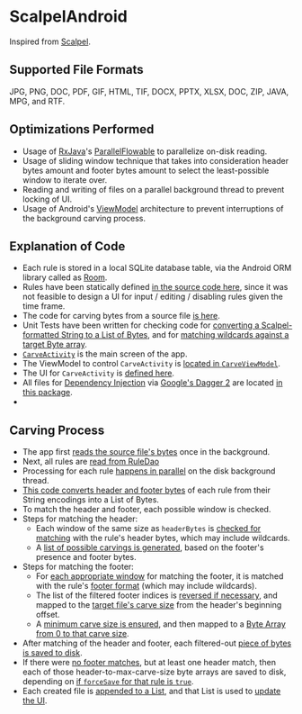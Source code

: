 # ScalpelAndroid

Inspired from [Scalpel](https://github.com/sleuthkit/scalpel/).

## Supported File Formats
JPG, PNG, DOC, PDF, GIF, HTML, TIF, DOCX, PPTX, XLSX, DOC, ZIP, JAVA, MPG, and RTF.

## Optimizations Performed
* Usage of [RxJava](https://github.com/ReactiveX/RxJava)'s
[ParallelFlowable](https://github.com/ReactiveX/RxJava/wiki/Parallel-flows)
to parallelize on-disk reading.
* Usage of sliding window technique that takes into consideration header bytes amount and footer bytes amount to select the least-possible window to iterate over.
* Reading and writing of files on a parallel background thread to prevent locking of UI.
* Usage of Android's [ViewModel](https://developer.android.com/topic/libraries/architecture/viewmodel) architecture to prevent interruptions of the background carving process.

## Explanation of Code
* Each rule is stored in a local SQLite database table, via the Android ORM library called as
[Room](https://developer.android.com/topic/libraries/architecture/room).
* Rules have been statically defined [in the source code here](app/src/main/java/com/daksh/scalpelandroid/storage/room/dao/RuleDao.kt#L32), since it was not feasible to design a UI for input / editing / disabling rules given the time frame.
* The code for carving bytes from a source file [is here](app/src/main/java/com/daksh/scalpelandroid/screens/carve/CarveViewModel.kt#L65).
* Unit Tests have been written for checking code for [converting a Scalpel-formatted String to a List of Bytes](app/src/test/java/com/daksh/scalpelandroid/extensions/StringToScalpelBytesTest.kt#L8), and for [matching wildcards against a target Byte array](app/src/test/java/com/daksh/scalpelandroid/extensions/MatchWildCardTest.kt#L8).
* [`CarveActivity`](app/src/main/java/com/daksh/scalpelandroid/screens/carve/CarveActivity.kt) is the main screen of the app.
* The ViewModel to control `CarveActivity` is [located in `CarveViewModel`](app/src/main/java/com/daksh/scalpelandroid/screens/carve/CarveViewModel.kt).
* The UI for `CarveActivity` is [defined here](app/src/main/res/layout/carve_activity.xml).
* All files for [Dependency Injection](https://en.wikipedia.org/wiki/Dependency_injection) via [Google's Dagger 2](https://github.com/google/dagger) are located [in this package](app/src/main/java/com/daksh/scalpelandroid/inject).
* 

## Carving Process
  * The app first [reads the source file's bytes](app/src/main/java/com/daksh/scalpelandroid/screens/carve/CarveViewModel.kt#L245) once in the background.
  * Next, all rules are [read from RuleDao](app/src/main/java/com/daksh/scalpelandroid/screens/carve/CarveViewModel.kt#L84)
  * Processing for each rule [happens in parallel](app/src/main/java/com/daksh/scalpelandroid/screens/carve/CarveViewModel.kt#L89) on the disk background thread.
  * [This code converts header and footer bytes](app/src/main/java/com/daksh/scalpelandroid/extensions/StringExtensions.kt#L3) of each rule from their String encodings into a List of Bytes.
  * To match the header and footer, each possible window is checked.
  * Steps for matching the header:
    * Each window of the same size as `headerBytes` is [checked for matching](app/src/main/java/com/daksh/scalpelandroid/screens/carve/CarveViewModel.kt#L106) with the rule's header bytes, which may include wildcards.
    * A [list of possible carvings is generated](app/src/main/java/com/daksh/scalpelandroid/screens/carve/CarveViewModel.kt#L115), based on the footer's presence and footer bytes.
  * Steps for matching the footer:
    * For [each appropriate window](app/src/main/java/com/daksh/scalpelandroid/screens/carve/CarveViewModel.kt#L142) for matching the footer, it is matched with the rule's [footer format](app/src/main/java/com/daksh/scalpelandroid/screens/carve/CarveViewModel.kt#L145) (which may include wildcards).
    * The list of the filtered footer indices is [reversed if necessary](app/src/main/java/com/daksh/scalpelandroid/screens/carve/CarveViewModel.kt#L151), and mapped to the [target file's carve size](app/src/main/java/com/daksh/scalpelandroid/screens/carve/CarveViewModel.kt#L157) from the header's beginning offset.
    * A [minimum carve size is ensured](app/src/main/java/com/daksh/scalpelandroid/screens/carve/CarveViewModel.kt#L168), and then mapped to a [Byte Array from 0 to that carve size](app/src/main/java/com/daksh/scalpelandroid/screens/carve/CarveViewModel.kt#L173).
  * After matching of the header and footer, each filtered-out [piece of bytes is saved to disk](app/src/main/java/com/daksh/scalpelandroid/screens/carve/CarveViewModel.kt#L178).
  * If there were [no footer matches](app/src/main/java/com/daksh/scalpelandroid/screens/carve/CarveViewModel.kt#L185), but at least one header match, then each of those header-to-max-carve-size byte arrays are saved to disk, depending on [if `forceSave` for that rule is `true`](app/src/main/java/com/daksh/scalpelandroid/screens/carve/CarveViewModel.kt#L186).
  * Each created file is [appended to a List](app/src/main/java/com/daksh/scalpelandroid/screens/carve/CarveViewModel.kt#L211), and that List is used to [update the UI](app/src/main/java/com/daksh/scalpelandroid/screens/carve/CarveViewModel.kt#L212).
